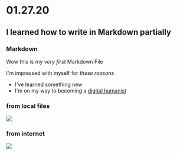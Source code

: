 # 01.27.20

## I learned how to write in Markdown partially

### Markdown

Wow this is my *very first* Markdown File

I'm impressed with myself for *these reasons*

- I've learned something new
- I'm on my way to becoming a [digital humanist](https://en.wikipedia.org/wiki/Digital_humanities)

### from local files

![](images/Pride_and_Prejudice_in_Voyant_Tools.png)

### from internet 

![](https://upload.wikimedia.org/wikipedia/commons/thumb/9/9b/Pride_and_Prejudice_in_Voyant_Tools.png/800px-Pride_and_Prejudice_in_Voyant_Tools.png) 


